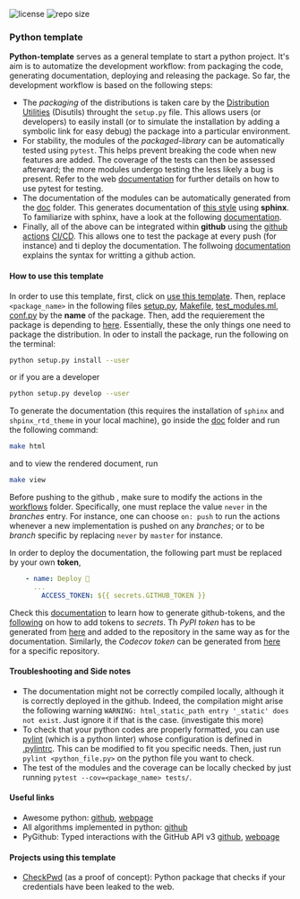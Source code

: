 ![license](https://img.shields.io/github/license/Radonirinaunimi/python-template?style=flat-square)
![repo size](https://img.shields.io/github/repo-size/Radonirinaunimi/python-template?style=flat-square)
### Python template

**Python-template** serves as a general template to start a python project. It's aim is to automatize the development workflow: from packaging the code, generating documentation, deploying and releasing the package. So far, the development workflow is based on the following steps:
* The *packaging* of the distributions is taken care by the [Distribution Utilities](https://the-hitchhikers-guide-to-packaging.readthedocs.io/en/latest/introduction.html) (Disutils) throught the `setup.py` file. This allows users (or developers) to easily install (or to simulate the installation by adding a symbolic link for easy debug) the package into a particular environment.
* For stability, the modules of the *packaged-library* can be automatically tested using `pytest`. This helps prevent breaking the code when new features are added. The coverage of the tests can then be assessed afterward; the more modules undergo testing the less likely a bug is present. Refer to the web [documentation](https://docs.pytest.org/en/stable/) for further details on how to use pytest for testing.
* The documentation of the modules can be automatically generated from the [doc](https://github.com/Radonirinaunimi/python-template/tree/master/doc) folder. This generates documentation of [this style](https://the-hitchhikers-guide-to-packaging.readthedocs.io/en/latest/introduction.html) using **sphinx**. To familiarize with sphinx, have a look at the following [documentation](https://www.sphinx-doc.org/en/master/usage/quickstart.html).
* Finally, all of the above can be integrated within **github** using the [github actions](https://docs.pytest.org/en/stable/) [CI/CD](https://github.blog/2019-08-08-github-actions-now-supports-ci-cd/). This allows one to test the package at every push (for instance) and ti deploy the documentation. The follwoing [documentation](https://help.github.com/en/actions/reference/workflow-syntax-for-github-actions) explains the syntax for writting a github action.


#### How to use this template

In order to use this template, first, click on [use this template](https://github.com/Radonirinaunimi/python-template/generate). Then, replace `<package_name>` in the following files [setup.py](https://github.com/Radonirinaunimi/python-template/blob/master/setup.py#L16), [Makefile](https://github.com/Radonirinaunimi/python-template/blob/master/doc/Makefile#L12), [test_modules.ml](https://github.com/Radonirinaunimi/python-template/blob/master/.github/workflows/test_modules.yml), [conf.py](https://github.com/Radonirinaunimi/python-template/blob/master/doc/source/conf.py#L14) by the **name** of the package. Then, add the requierement the package is depending to [here](https://github.com/Radonirinaunimi/python-template/blob/master/setup.py#L23). Essentially, these the only things one need to package the distribution. In oder to install the package, run the following on the terminal:
```bash
python setup.py install --user
```
or if you are a developer
```bash
python setup.py develop --user
```
To generate the documentation (this requires the installation of `sphinx` and `shpinx_rtd_theme` in your local machine), go inside the [doc](https://github.com/Radonirinaunimi/python-template/tree/master/doc) folder and run the following command:
```bash
make html
```
and to view the rendered document, run
```bash
make view
```
Before pushing to the github , make sure to modify the actions in the [workflows](https://github.com/Radonirinaunimi/python-template/blob/master/.github/workflows/) folder. Specifically, one must replace the value `never` in the *branches* entry. For instance, one can choose `on: push` to run the actions whenever a new implementation is pushed on any *branches*; or to be *branch* specific by replacing `never` by `master` for instance.

In order to deploy the documentation, the following part must be replaced by your own **token**,
```yaml
    - name: Deploy 🚀
      ...
        ACCESS_TOKEN: ${{ secrets.GITHUB_TOKEN }}
```
Check this [documentation](https://help.github.com/en/github/authenticating-to-github/creating-a-personal-access-token) to learn how to generate github-tokens, and the [following](https://help.github.com/en/actions/configuring-and-managing-workflows/creating-and-storing-encrypted-secrets) on how to add tokens to *secrets*. Th *PyPI token* has to be generated from [here](https://packaging.python.org/guides/publishing-package-distribution-releases-using-github-actions-ci-cd-workflows/) and added to the repository in the same way as for the documentation. Similarly, the *Codecov token* can be generated from [here](https://codecov.io/gh) for a specific repository.

#### Troubleshooting and Side notes

* The documentation might not be correctly compiled locally, although it is correctly deployed in the github. Indeed, the compilation might arise the following warning `WARNING: html_static_path entry '_static' does not exist`. Just ignore it if that is the case. (investigate this more)
* To check that your python codes are properly formatted, you can use [pylint](https://www.pylint.org/) (which is a python linter) whose configuration is defined in [.pylintrc](https://github.com/Radonirinaunimi/python-template/blob/master/.pylintrc). This can be modified to fit you specific needs. Then, just run `pylint <python_file.py>` on the python file you want to check.
* The test of the modules and the coverage can be locally checked by just running `pytest --cov=<package_name> tests/`.

#### Useful links

* Awesome python: [github](https://github.com/vinta/awesome-python), [webpage](https://awesome-python.com/)
* All algorithms implemented in python: [github](https://github.com/TheAlgorithms/Python)
* PyGithub: Typed interactions with the GitHub API v3 [github](https://github.com/PyGithub/PyGithub), [webpage](https://pygithub.readthedocs.io/)

#### Projects using this template

- [CheckPwd](https://github.com/Radonirinaunimi/pwnd-check) (as a proof of concept): Python package that checks if your credentials have been leaked to the web. 
